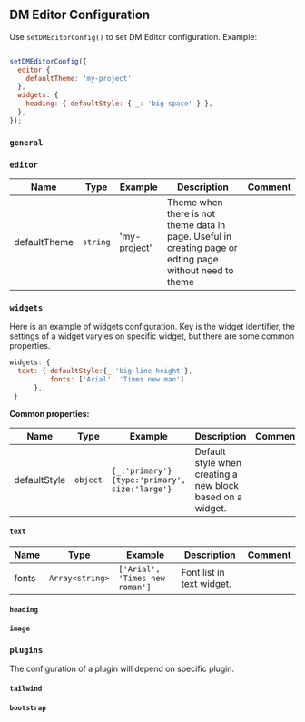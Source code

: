 
## DM Editor Configuration

Use `setDMEditorConfig()` to set DM Editor configuration. Example:
```javascript

setDMEditorConfig({
  editor:{
    defaultTheme: 'my-project'
  },
  widgets: {
    heading: { defaultStyle: { _: 'big-space' } },
  },
});
```


### `general`



### `editor`
| Name | Type | Example | Description | Comment |
|------|------|------|------------|------|
|  defaultTheme    |  `string`  | 'my-project' |  Theme when there is not theme data in page. Useful in creating page or edting page without need to theme |      |



### `widgets`

Here is an example of widgets configuration. Key is the widget identifier, the settings of a widget varyies on specific widget, but there are some common properties.
```javascript
widgets: {
  text: { defaultStyle:{_:'big-line-height'},
          fonts: ['Arial', 'Times new man']
      },
 }
```

**Common properties:**

| Name | Type | Example | Description | Comment |
|------|------|----------|-------------|------|
|  defaultStyle    |  `object`    |    `{_:'primary'}` <br /> `{type:'primary', size:'large'}`     |   Default style when creating a new block based on a widget.  |     |


#### `text`

| Name | Type | Example | Description | Comment |
|------|------|----------|-------------|------|
|  fonts    |  `Array<string>`    |    `['Arial', 'Times new roman']`      |    Font list in text widget.    |     |

#### `heading`

#### `image`

### `plugins`
The configuration of a plugin will depend on specific plugin.

#### `tailwind`

#### `bootstrap`
